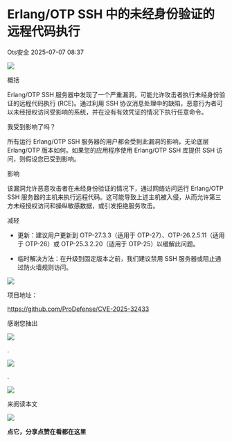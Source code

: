 #  Erlang/OTP SSH 中的未经身份验证的远程代码执行  
 Ots安全   2025-07-07 08:37  
  
![](https://mmbiz.qpic.cn/mmbiz_gif/bL2iaicTYdZn7gtxSFZlfuCW6AdQib8Q1onbR0U2h9icP1eRO6wH0AcyJmqZ7USD0uOYncCYIH7ZEE8IicAOPxyb9IA/640?wx_fmt=gif "")  
  
概括  
  
Erlang/OTP SSH 服务器中发现了一个严重漏洞，可能允许攻击者执行未经身份验证的远程代码执行 (RCE)。通过利用 SSH 协议消息处理中的缺陷，恶意行为者可以未经授权访问受影响的系统，并在没有有效凭证的情况下执行任意命令。  
  
我受到影响了吗？  
  
所有运行 Erlang/OTP SSH 服务器的用户都会受到此漏洞的影响，无论底层 Erlang/OTP 版本如何。如果您的应用程序使用 Erlang/OTP SSH 库提供 SSH 访问，则假设您已受到影响。  
  
影响  
  
该漏洞允许恶意攻击者在未经身份验证的情况下，通过网络访问运行 Erlang/OTP SSH 服务器的主机来执行远程代码。这可能导致上述主机被入侵，从而允许第三方未经授权访问和操纵敏感数据，或引发拒绝服务攻击。  
  
减轻  
- 更新：建议用户更新到 OTP-27.3.3（适用于 OTP-27）、OTP-26.2.5.11（适用于 OTP-26）或 OTP-25.3.2.20（适用于 OTP-25）以缓解此问题。  
  
- 临时解决方法：在升级到固定版本之前，我们建议禁用 SSH 服务器或阻止通过防火墙规则访问。  
  
![](https://mmbiz.qpic.cn/sz_mmbiz_png/rWGOWg48tadpgW1ZYPMvXDLgklwJNs52I7yYdlPSjicRMgMiaWxtXMibYlzeLQyzRl0y7E0sRicibMzECXkhKg5wrPg/640?wx_fmt=png&from=appmsg "")  
  
项目地址：  
  
https://github.com/ProDefense/CVE-2025-32433  
  
  
  
  
感谢您抽出  
  
![](https://mmbiz.qpic.cn/mmbiz_gif/Ljib4So7yuWgdSBqOibtgiaYWjL4pkRXwycNnFvFYVgXoExRy0gqCkqvrAghf8KPXnwQaYq77HMsjcVka7kPcBDQw/640?wx_fmt=gif "")  
  
.  
  
![](https://mmbiz.qpic.cn/mmbiz_gif/Ljib4So7yuWgdSBqOibtgiaYWjL4pkRXwycd5KMTutPwNWA97H5MPISWXLTXp0ibK5LXCBAXX388gY0ibXhWOxoEKBA/640?wx_fmt=gif "")  
  
.  
  
![](https://mmbiz.qpic.cn/mmbiz_gif/Ljib4So7yuWgdSBqOibtgiaYWjL4pkRXwycU99fZEhvngeeAhFOvhTibttSplYbBpeeLZGgZt41El4icmrBibojkvLNw/640?wx_fmt=gif "")  
  
来阅读本文  
  
![](https://mmbiz.qpic.cn/mmbiz_gif/Ljib4So7yuWge7Mibiad1tV0iaF8zSD5gzicbxDmfZCEL7vuOevN97CwUoUM5MLeKWibWlibSMwbpJ28lVg1yj1rQflyQ/640?wx_fmt=gif "")  
  
**点它，分享点赞在看都在这里**  
  
